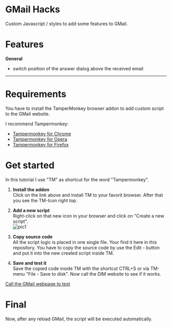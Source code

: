 # GMail Hacks
Custom Javascript / styles to add some features to GMail.

# Features
**General**
- switch position of the answer dialog above the received email


-----

# Requirements
You have to install the TamperMonkey browser addon to add custom script to the GMail website.

I recommend Tampermonkey:
* [Tampermonkey for Chrome](https://chrome.google.com/webstore/detail/tampermonkey/dhdgffkkebhmkfjojejmpbldmpobfkfo)
* [Tampermonkey for Opera](https://addons.opera.com/de/extensions/details/tampermonkey-beta/)
* [Tampermonkey for Firefox](https://addons.mozilla.org/de/firefox/addon/tampermonkey/)

# Get started
In this tutorial I use "TM" as shortcut for the word "Tampermonkey".

1. **Install the addon**  
Click on the link above and install TM to your favorit browser. After that you see the TM-Icon right top.

2. **Add a new script**  
Right-click on that new icon in your browser and click on "Create a new script".  
![pic1](https://c1.staticflickr.com/8/7844/46390822204_603ee56e06.jpg)

3. **Copy source code**  
All the script logic is placed in one single file. Your find it here in this repository.
You have to copy the source code by use the Edit - button and put it into the new created script inside TM.

4. **Save and test it**  
Save the copied code inside TM with the shortcut CTRL+S or via TM-menu "File - Save to disk".
Now call the DIM website to see if it works.

[Call the GMail webpage to test](https://gmail.google.com/mail)

# Final
Now, after any reload GMail, the script will be executed automatically.